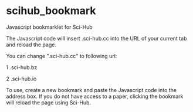 # scihub_bookmark
Javascript bookmarklet for Sci-Hub

The Javascript code will insert .sci-hub.cc into the URL of your current tab and reload the page.

You can change ".sci-hub.cc" to following url:

1 .sci-hub.bz

2 .sci-hub.io

To use, create a new bookmark and paste the Javascript code into the address box. If you do not have access to a paper, clicking the bookmark will reload the page using Sci-Hub.
